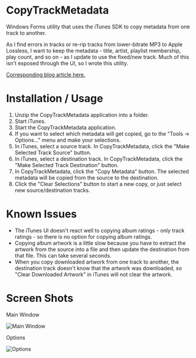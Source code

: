 # CopyTrackMetadata

Windows Forms utility that uses the iTunes SDK to copy metadata from one track to another.

As I find errors in tracks or re-rip tracks from lower-bitrate MP3 to Apple Lossless, I want to keep the metadata - title, artist, playlist membership, play count, and so on - as I update to use the fixed/new track. Much of this isn't exposed through the UI, so I wrote this utility.

[Corresponding blog article here.](http://www.paraesthesia.com/archive/2007/10/29/copytrackmetadata-copy-itunes-track-info.aspx/)

# Installation / Usage

1. Unzip the CopyTrackMetadata application into a folder.
2. Start iTunes.
3. Start the CopyTrackMetadata application.
4. If you want to select which metadata will get copied, go to the "Tools -> Options..." menu and make your selections.
5. In iTunes, select a source track.  In CopyTrackMetadata, click the "Make Selected Track Source" button.
6. In iTunes, select a destination track.  In CopyTrackMetadata, click the "Make Selected Track Destination" button.
7. In CopyTrackMetadata, click the "Copy Metadata" button.  The selected metadata will be copied from the source to the destination.
8. Click the "Clear Selections" button to start a new copy, or just select new source/destination tracks.

# Known Issues

- The iTunes UI doesn't react well to copying album ratings - only track ratings - so there is no option for copying album ratings.
- Copying album artwork is a little slow because you have to extract the artwork from the source into a file and then update the destination from that file. This can take several seconds.
- When you copy downloaded artwork from one track to another, the destination track doesn't know that the artwork was downloaded, so "Clear Downloaded Artwork" in iTunes will not clear the artwork.

# Screen Shots

Main Window

![Main Window](https://cloud.githubusercontent.com/assets/1156571/21692345/303fe84c-d331-11e6-8872-2246f6262966.png)

Options

![Options](https://cloud.githubusercontent.com/assets/1156571/21692353/39ba778e-d331-11e6-9235-254283ffa1a1.png)
